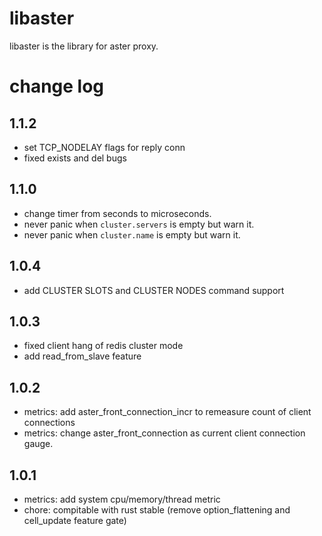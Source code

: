 libaster
=================

libaster is the library for aster proxy.

# change log

## 1.1.2

* set TCP_NODELAY flags for reply conn
* fixed exists and del bugs

## 1.1.0

* change timer from seconds to microseconds.
* never panic when `cluster.servers` is empty but warn it.
* never panic when `cluster.name` is empty but warn it.

## 1.0.4

* add CLUSTER SLOTS and CLUSTER NODES command support

## 1.0.3
* fixed client hang of redis cluster mode
* add read_from_slave feature

## 1.0.2

* metrics: add aster_front_connection_incr to remeasure count of client connections
* metrics: change aster_front_connection as current client connection gauge.

## 1.0.1

* metrics: add system cpu/memory/thread metric
* chore: compitable with rust stable (remove option_flattening and cell_update feature gate)